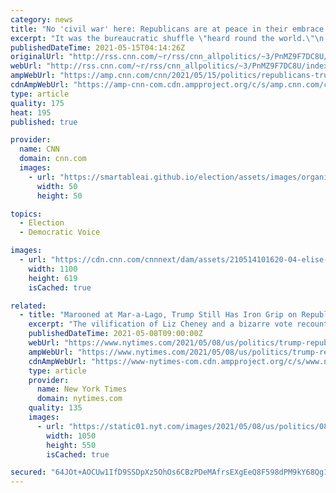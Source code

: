 ```yaml
---
category: news
title: "No 'civil war' here: Republicans are at peace in their embrace of Trump"
excerpt: "It was the bureaucratic shuffle \"heard round the world.\"\n    \n"
publishedDateTime: 2021-05-15T04:14:26Z
originalUrl: "http://rss.cnn.com/~r/rss/cnn_allpolitics/~3/PnMZ9F7DC8U/index.html"
webUrl: "http://rss.cnn.com/~r/rss/cnn_allpolitics/~3/PnMZ9F7DC8U/index.html"
ampWebUrl: "https://amp.cnn.com/cnn/2021/05/15/politics/republicans-trump-cheney-stefanik-greene/index.html"
cdnAmpWebUrl: "https://amp-cnn-com.cdn.ampproject.org/c/s/amp.cnn.com/cnn/2021/05/15/politics/republicans-trump-cheney-stefanik-greene/index.html"
type: article
quality: 175
heat: 195
published: true

provider:
  name: CNN
  domain: cnn.com
  images:
    - url: "https://smartableai.github.io/election/assets/images/organizations/cnn.com-50x50.jpg"
      width: 50
      height: 50

topics:
  - Election
  - Democratic Voice

images:
  - url: "https://cdn.cnn.com/cnnnext/dam/assets/210514101620-04-elise-stefanik-0514-restricted-super-tease.jpg"
    width: 1100
    height: 619
    isCached: true

related:
  - title: "Marooned at Mar-a-Lago, Trump Still Has Iron Grip on Republicans"
    excerpt: "The vilification of Liz Cheney and a bizarre vote recount in Arizona showed the damage from his assault on a bedrock of democracy: election integrity."
    publishedDateTime: 2021-05-08T09:00:00Z
    webUrl: "https://www.nytimes.com/2021/05/08/us/politics/trump-republicans-liz-cheney.html"
    ampWebUrl: "https://www.nytimes.com/2021/05/08/us/politics/trump-republicans-liz-cheney.amp.html"
    cdnAmpWebUrl: "https://www-nytimes-com.cdn.ampproject.org/c/s/www.nytimes.com/2021/05/08/us/politics/trump-republicans-liz-cheney.amp.html"
    type: article
    provider:
      name: New York Times
      domain: nytimes.com
    quality: 135
    images:
      - url: "https://static01.nyt.com/images/2021/05/08/us/politics/08gop-memo1/08gop-memo1-facebookJumbo.jpg"
        width: 1050
        height: 550
        isCached: true

secured: "64JOt+AOCUw1IfD9SSDpXz5OhOs6CBzPDeMAfrsEXgEeQ8F598dPM9kY68Qg1ZQbETlRVyWjNLeDijhZS5XJfiyqSrAfCOTCACMPVjXaI/7QYrxVqY1EFCUJ9oWH7MRAPelQeygrrlBUd36x1rDMgc66dphSUT3tgYSunt3H4UdUCST8W+KMKm+bca+GbrVGqNDLDXsex+MxLG6cg28UrFKZ7XLTX+3rLaVCUSW1IDJB3FtLYFFLLx20ju5IwjoaTkca+kCG4/gRrSIvn5GnE5Jr4+82jYVCqbTGT+gL8qRvNIuzNULL9wF5WBveYK8OqW6jhJ7RYI1Gza2kY2kFDraXdlsPNcIaq4eESQ09lhA=;NzklfGJHYc6KVXNe5e1EpA=="
---
```


